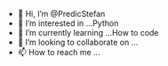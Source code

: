 - 👋 Hi, I’m @PredicStefan
- 👀 I’m interested in ...Python
- 🌱 I’m currently learning ...How to code
- 💞️ I’m looking to collaborate on ...
- 📫 How to reach me ...

<!---
PredicStefan/PredicStefan is a ✨ special ✨ repository because its `README.md` (this file) appears on your GitHub profile.
You can click the Preview link to take a look at your changes.
--->
